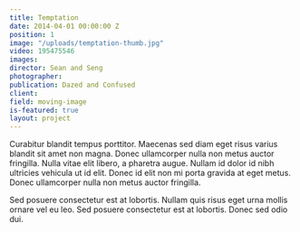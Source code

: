 ```yaml
---
title: Temptation
date: 2014-04-01 00:00:00 Z
position: 1
image: "/uploads/temptation-thumb.jpg"
video: 195475546
images: 
director: Sean and Seng
photographer: 
publication: Dazed and Confused
client: 
field: moving-image
is-featured: true
layout: project
---
```


Curabitur blandit tempus porttitor. Maecenas sed diam eget risus varius blandit sit amet non magna. Donec ullamcorper nulla non metus auctor fringilla. Nulla vitae elit libero, a pharetra augue. Nullam id dolor id nibh ultricies vehicula ut id elit. Donec id elit non mi porta gravida at eget metus. Donec ullamcorper nulla non metus auctor fringilla.

Sed posuere consectetur est at lobortis. Nullam quis risus eget urna mollis ornare vel eu leo. Sed posuere consectetur est at lobortis. Donec sed odio dui.